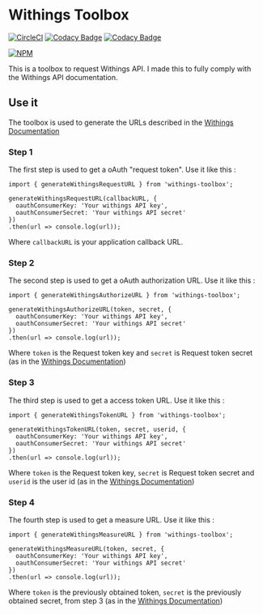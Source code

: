 # Withings Toolbox

[![CircleCI](https://circleci.com/gh/milanito/withings-toolbox.svg?style=svg)](https://circleci.com/gh/milanito/withings-toolbox) [![Codacy Badge](https://api.codacy.com/project/badge/Grade/a3e7a9b1812848e39ab485b8d29c245f)](https://www.codacy.com/app/rondeau.matthieu.r/withings-toolbox?utm_source=github.com&amp;utm_medium=referral&amp;utm_content=milanito/withings-toolbox&amp;utm_campaign=Badge_Grade) [![Codacy Badge](https://api.codacy.com/project/badge/Coverage/a3e7a9b1812848e39ab485b8d29c245f)](https://www.codacy.com/app/rondeau.matthieu.r/withings-toolbox?utm_source=github.com&utm_medium=referral&utm_content=milanito/withings-toolbox&utm_campaign=Badge_Coverage)

[![NPM](https://nodei.co/npm/withings-toolbox.png)](https://nodei.co/npm/withings-toolbox/)

This is a toolbox to request Withings API. I made this to fully comply with the Withings API documentation.

## Use it

The toolbox is used to generate the URLs described in the [Withings Documentation](https://developer.health.nokia.com/api)

### Step 1

The first step is used to get a oAuth "request token". Use it like this :

    import { generateWithingsRequestURL } from 'withings-toolbox';

    generateWithingsRequestURL(callbackURL, {
      oauthConsumerKey: 'Your withings API key',
      oauthConsumerSecret: 'Your withings API secret'
    })
    .then(url => console.log(url));

Where `callbackURL` is your application callback URL.

### Step 2

The second step is used to get a oAuth authorization URL. Use it like this :

    import { generateWithingsAuthorizeURL } from 'withings-toolbox';

    generateWithingsAuthorizeURL(token, secret, {
      oauthConsumerKey: 'Your withings API key',
      oauthConsumerSecret: 'Your withings API secret'
    })
    .then(url => console.log(url));

Where `token` is the Request token key and `secret` is Request token secret (as in the [Withings Documentation](https://developer.health.nokia.com/api))

### Step 3

The third step is used to get a access token URL. Use it like this :

    import { generateWithingsTokenURL } from 'withings-toolbox';

    generateWithingsTokenURL(token, secret, userid, {
      oauthConsumerKey: 'Your withings API key',
      oauthConsumerSecret: 'Your withings API secret'
    })
    .then(url => console.log(url));

Where `token` is the Request token key, `secret` is Request token secret and `userid` is the user id (as in the [Withings Documentation](https://developer.health.nokia.com/api))

### Step 4

The fourth step is used to get a measure URL. Use it like this :

    import { generateWithingsMeasureURL } from 'withings-toolbox';

    generateWithingsMeasureURL(token, secret, {
      oauthConsumerKey: 'Your withings API key',
      oauthConsumerSecret: 'Your withings API secret'
    })
    .then(url => console.log(url));

Where `token` is the previously obtained token, `secret` is the previously obtained secret, from step 3 (as in the [Withings Documentation](https://developer.health.nokia.com/api))
